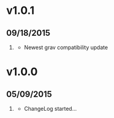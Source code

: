 # v1.0.1
## 09/18/2015

1. [](#fix)
    * Newest grav compatibility update

# v1.0.0
## 05/09/2015

1. [](#new)
    * ChangeLog started...
